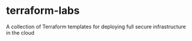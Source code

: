 # terraform-labs
A collection of Terraform templates for deploying full secure infrastructure in the cloud
